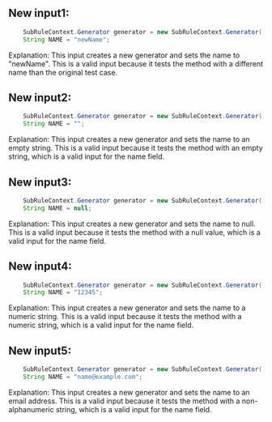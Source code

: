 ## New input1:
```java
    SubRuleContext.Generator generator = new SubRuleContext.Generator();
    String NAME = "newName";
```
Explanation: This input creates a new generator and sets the name to "newName". This is a valid input because it tests the method with a different name than the original test case.

## New input2:
```java
    SubRuleContext.Generator generator = new SubRuleContext.Generator();
    String NAME = "";
```
Explanation: This input creates a new generator and sets the name to an empty string. This is a valid input because it tests the method with an empty string, which is a valid input for the name field.

## New input3:
```java
    SubRuleContext.Generator generator = new SubRuleContext.Generator();
    String NAME = null;
```
Explanation: This input creates a new generator and sets the name to null. This is a valid input because it tests the method with a null value, which is a valid input for the name field.

## New input4:
```java
    SubRuleContext.Generator generator = new SubRuleContext.Generator();
    String NAME = "12345";
```
Explanation: This input creates a new generator and sets the name to a numeric string. This is a valid input because it tests the method with a numeric string, which is a valid input for the name field.

## New input5:
```java
    SubRuleContext.Generator generator = new SubRuleContext.Generator();
    String NAME = "name@example.com";
```
Explanation: This input creates a new generator and sets the name to an email address. This is a valid input because it tests the method with a non-alphanumeric string, which is a valid input for the name field.
